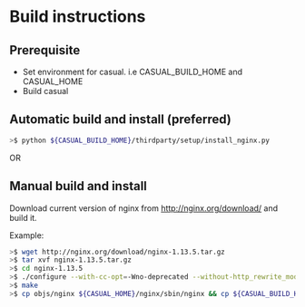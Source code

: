 # Build instructions

## Prerequisite

- Set environment for casual. i.e CASUAL_BUILD_HOME and CASUAL_HOME
- Build casual

## Automatic build and install (preferred)

```bash
>$ python ${CASUAL_BUILD_HOME}/thirdparty/setup/install_nginx.py
```


OR

## Manual build and install

Download current version of nginx from http://nginx.org/download/ and build it.

Example:

```bash
>$ wget http://nginx.org/download/nginx-1.13.5.tar.gz
>$ tar xvf nginx-1.13.5.tar.gz
>$ cd nginx-1.13.5
>$ ./configure --with-cc-opt=-Wno-deprecated --without-http_rewrite_module --add-module=$CASUAL_BUILD_HOME/middleware/plugin
>$ make
>$ cp objs/nginx ${CASUAL_HOME}/nginx/sbin/nginx && cp ${CASUAL_BUILD_HOME}/thirdparty/nginx/nginx.conf ${CASUAL_HOME}/nginx/conf/nginx.conf
```
        

